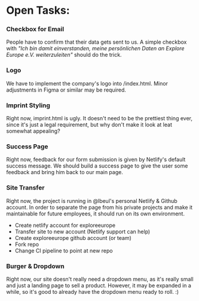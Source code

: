 # Open Tasks:

### Checkbox for Email

People have to confirm that their data gets sent to us. A simple checkbox with _"Ich bin damit einverstanden, meine persönlichen Daten an Explore Europe e.V. weiterzuleiten"_ should do the trick.

### Logo

We have to implement the company's logo into /index.html. Minor adjustments in Figma or similar may be required.

### Imprint Styling

Right now, imprint.html is ugly. It doesn't need to be the prettiest thing ever, since it's just a legal requirement, but why don't make it look at leat somewhat appealing?

### Success Page

Right now, feedback for our form submission is given by Netlify's default success message.
We should build a success page to give the user some feedback and bring him back to our main page.

### Site Transfer

Right now, the project is running in @lbeul's personal Netlify & Github account. In order to separate the page from his private projects and make it maintainable for future employees, it should run on its own environment.

- Create netlify account for exploreeurope
- Transfer site to new account (Netlify support can help)
- Create exploreeurope github account (or team)
- Fork repo
- Change CI pipeline to point at new repo

### Burger & Dropdown

Right now, our site doesn't really need a dropdown menu, as it's really small and just a landing page to sell a product. However, it may be expanded in a while, so it's good to already have the dropdown menu ready to roll. :)
